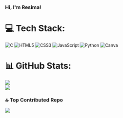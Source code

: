 ### Hi, I'm Resima!

# 💻 Tech Stack:
![C](https://img.shields.io/badge/c-%2300599C.svg?style=for-the-badge&logo=c&logoColor=white) ![HTML5](https://img.shields.io/badge/html5-%23E34F26.svg?style=for-the-badge&logo=html5&logoColor=white) ![CSS3](https://img.shields.io/badge/css3-%231572B6.svg?style=for-the-badge&logo=css3&logoColor=white) ![JavaScript](https://img.shields.io/badge/javascript-%23323330.svg?style=for-the-badge&logo=javascript&logoColor=%23F7DF1E) ![Python](https://img.shields.io/badge/python-3670A0?style=for-the-badge&logo=python&logoColor=ffdd54) ![Canva](https://img.shields.io/badge/Canva-%2300C4CC.svg?style=for-the-badge&logo=Canva&logoColor=white)
# 📊 GitHub Stats:
<!-- Proudly created with GPRM ( https://gprm.itsvg.in )
![Anurag's GitHub stats](https://github-readme-stats.vercel.app/api?username=yawhatev&show_icons=true&theme=radical)-->
![](https://nirzak-streak-stats.vercel.app/?user=yawhatev&theme=dark&hide_border=false)<br/>
![](https://github-readme-stats.vercel.app/api/top-langs/?username=yawhatev&theme=dark&hide_border=false&include_all_commits=false&count_private=true&layout=compact)<br>

### 🔝 Top Contributed Repo
![](https://github-contributor-stats.vercel.app/api?username=yawhatev&limit=5&theme=dark&combine_all_yearly_contributions=true)

